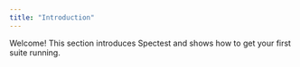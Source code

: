 ```yaml
---
title: "Introduction"
---
```


Welcome! This section introduces Spectest and shows how to get your first suite running.
